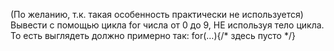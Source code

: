 (По желанию, т.к. такая особенность практически не используется) Вывести с помощью цикла for числа от 0 до 9,
НЕ используя тело цикла. То есть выглядеть должно примерно так:
for(…){/* здесь пусто */}